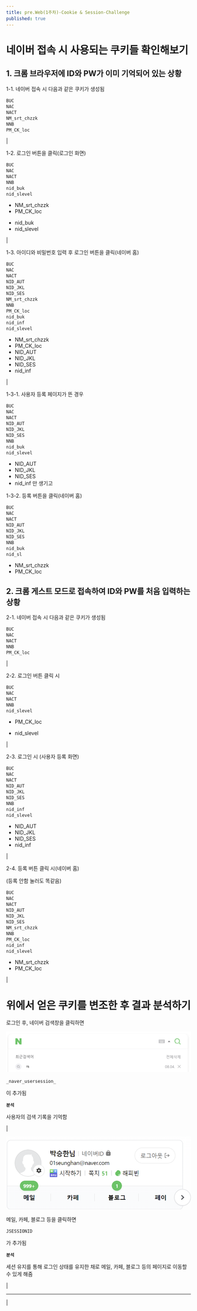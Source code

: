 ```yaml
---
title: pre.Web(1주차)-Cookie & Session-Challenge
published: true
---
```


# 네이버 접속 시 사용되는 쿠키들 확인해보기

## 1. 크롬 브라우저에 ID와 PW가 이미 기억되어 있는 상황

1-1. 네이버 접속 시 다음과 같은 쿠키가 생성됨

```
BUC
NAC
NACT
NM_srt_chzzk
NNB
PM_CK_loc
```

|

1-2. 로그인 버튼을 클릭(로그인 화면)

```
BUC
NAC
NACT
NNB
nid_buk
nid_slevel
```

- NM_srt_chzzk
- PM_CK_loc
+ nid_buk
+ nid_slevel

|

1-3. 아이디와 비밀번호 입력 후 로그인 버튼을 클릭(네이버 홈)

```
BUC
NAC
NACT
NID_AUT
NID_JKL
NID_SES
NM_srt_chzzk
NNB
PM_CK_loc
nid_buk
nid_inf
nid_slevel
```

+ NM_srt_chzzk
+ PM_CK_loc
+ NID_AUT
+ NID_JKL
+ NID_SES
+ nid_inf

|

1-3-1. 사용자 등록 페이지가 뜬 경우

```
BUC
NAC
NACT
NID_AUT
NID_JKL
NID_SES
NNB
nid_buk
nid_slevel
```

+ NID_AUT
+ NID_JKL
+ NID_SES
+ nid_inf 만 생기고

1-3-2. 등록 버튼을 클릭(네이버 홈)

```
BUC
NAC
NACT
NID_AUT
NID_JKL
NID_SES
NNB
nid_buk
nid_sl
```

+ NM_srt_chzzk
+ PM_CK_loc


## 2. 크롬 게스트 모드로 접속하여 ID와 PW를 처음 입력하는 상황

2-1. 네이버 접속 시 다음과 같은 쿠키가 생성됨

```
BUC
NAC
NACT
NNB
PM_CK_loc
```

|

2-2. 로그인 버튼 클릭 시

```
BUC
NAC
NACT
NNB
nid_slevel
```

- PM_CK_loc
+ nid_slevel

|

2-3. 로그인 시 (사용자 등록 화면)

```
BUC
NAC
NACT
NID_AUT
NID_JKL
NID_SES
NNB
nid_inf
nid_slevel
```

+ NID_AUT
+ NID_JKL
+ NID_SES
+ nid_inf

|

2-4. 등록 버튼 클릭 시(네이버 홈)

(등록 안함 눌러도 똑같음)

```
BUC
NAC
NACT
NID_AUT
NID_JKL
NID_SES
NM_srt_chzzk
NNB
PM_CK_loc
nid_inf
nid_slevel
```

+ NM_srt_chzzk
+ PM_CK_loc

|

# 위에서 얻은 쿠키를 변조한 후 결과 분석하기

로그인 후, 네이버 검색창을 클릭하면

![naver 검색창](./assets/images/naver(2).png)  
```
_naver_usersession_
```
이 추가됨

**`분석`**

사용자의 검색 기록을 기억함

|

![naver 프로필](./assets/images/naver(1).png)  

메일, 카페, 블로그 등을 클릭하면

```
JSESSIONID
```
가 추가됨

**`분석`**

세션 유지를 통해 로그인 상태를 유지한 채로 메일, 카페, 블로그 등의 페이지로 이동할 수 있게 해줌

|

---

|